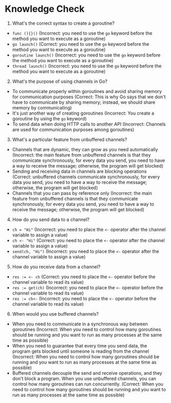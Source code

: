 # Knowledge Check

1. What's the correct syntax to create a goroutine?
- `func (){}()` (Incorrect: you need to use the `go` keyword before the method you want to execute as a goroutine)
- `go launch()` (Correct: you need to use the `go` keyword before the method you want to execute as a goroutine)
- `goroutine launch()` (Incorrect: you need to use the `go` keyword before the method you want to execute as a goroutine)
- `thread launch()` (Incorrect: you need to use the `go` keyword before the method you want to execute as a goroutine)

2. What's the purpose of using channels in Go?
- To communicate properly within goroutines and avoid sharing memory for communication purposes (Correct: This is why Go says that we don't have to communicate by sharing memory; instead, we should share memory by communicating)
- It's just another way of creating goroutines (Incorrect: You create a goroutine by using the `go` keyword)
- To send data when doing HTTP calls to another API (Incorrect: Channels are used for communication purposes among goroutines)

3. What's a particular feature from unbuffered channels?
- Channels that are dynamic, they can grow as you need automatically (Incorrect: the main feature from unbuffered channels is that they communicate synchronously, for every data you send, you need to have a way to receive the message; otherwise, the program will get blocked)
- Sending and receiving data in channels are blocking operations (Correct: unbuffered channels communicate synchronously, for every data you send, you need to have a way to receive the message; otherwise, the program will get blocked)
- Channels that you can pass by reference only (Incorrect: the main feature from unbuffered channels is that they communicate synchronously, for every data you send, you need to have a way to receive the message; otherwise, the program will get blocked)

4. How do you send data to a channel?
- `ch = "Hi"` (Incorrect: you need to place the `<-` operator after the channel variable to assign a value)
- `ch <- "Hi"` (Correct: you need to place the `<-` operator after the channel variable to assign a value)
- `send(ch, "Hi")` (Incorrect: you need to place the `<-` operator after the channel variable to assign a value)

5. How do you receive data from a channel?
- `res := <- ch` (Correct: you need to place the `<-` operator before the channel variable to read its value)
- `res := get(ch)` (Incorrect: you need to place the `<-` operator before the channel variable to read its value)
- `res := ch<-` (Incorrect: you need to place the `<-` operator before the channel variable to read its value)

6. When would you use buffered channels?
- When you need to communicate in a synchronous way between goroutines (Incorrect: When you need to control how many goroutines should be running and you want to run as many processes at the same time as possible)
- When you need to guarantee that every time you send data, the program gets blocked until someone is reading from the channel (Incorrect: When you need to control how many goroutines should be running and you want to run as many processes at the same time as possible)
- Buffered channels decouple the send and receive operations, and they don't block a program. When you use unbuffered channels, you can control how many goroutines can run concurrently. (Correct: When you need to control how many goroutines should be running and you want to run as many processes at the same time as possible)